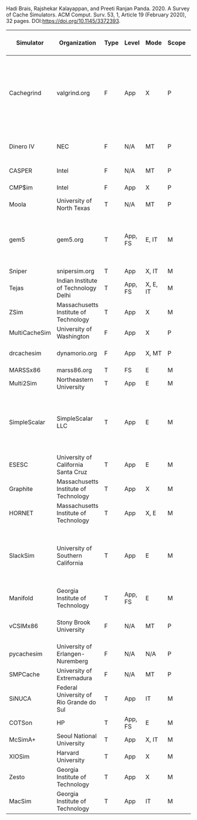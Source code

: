 Hadi Brais, Rajshekar Kalayappan, and Preeti Ranjan Panda. 2020. A Survey of Cache Simulators. ACM Comput. Surv. 53, 1, Article 19 (February 2020), 32 pages. DOI:https://doi.org/10.1145/3372393.

| Simulator     | Organization                            | Type | Level   | Mode     | Scope | Release Date | Last Updated | Open Source | Programming Languages | Number of Citations | Host Platofrms                                                                                                                                               | Target Platforms                                                                                                                                              |
|---------------|-----------------------------------------|------|---------|----------|-------|--------------|--------------|-------------|-----------------------|---------------------|--------------------------------------------------------------------------------------------------------------------------------------------------------------|---------------------------------------------------------------------------------------------------------------------------------------------------------------|
| Cachegrind    | valgrind.org                            | F    | App     | X        | P     | 2002         | 2015         | O           | C                     | 775                 | (x86, x64)/(Linux, Solaris, illumos, Darwin), (PowerPC-32, PowerPC-64, S390X, ARM-32, ARM-64,MIPS-32, MIPS-64)/Linux, (x86, ARM-32, ARM-64, MIPS-32)/Android | (x86, x64)/(Linux, Solaris, illumos, Darwin),  (PowerPC-32, PowerPC-64, S390X, ARM-32, ARM-64,MIPS-32, MIPS-64)/Linux, (x86, ARM-32, ARM-64, MIPS-32)/Android |
| Dinero IV     | NEC                                     | F    | N/A     | MT       | P     | 1998         | 1999         | O           | C                     | 519                 | (x86, Alpha)/Linux,  Alpha/OSF,  SGI/IRIX-6,  RS6000/AIX,  (x86, SPARC)/Solaris                                                                              | N/A                                                                                                                                                           |
| CASPER        | Intel                                   | F    | N/A     | MT       | P     | 2003         | 2003         | N           | ?                     | 43                  | (x86, x64, ?)/(Linux, Windows, ?)                                                                                                                            | N/A                                                                                                                                                           |
| CMP$im        | Intel                                   | F    | App     | X        | P     | 2008         | 2009         | N           | ?                     | 180                 | (x86, x64, ?)/(Linux, ?)                                                                                                                                     | (x86, x64, ?)/(Linux, ?)                                                                                                                                      |
| Moola         | University of North Texas               | T    | N/A     | MT       | P     | 2015         | 2015         | R           | C                     | 6                   | (x86, x64)/(Linux, Windows, macOS)                                                                                                                           | (x86, x64)/(Linux, Windows, macOS)                                                                                                                            |
| gem5          | gem5.org                                | T    | App, FS | E, IT    | M     | 2011         | 2019         | O           | C++, Python           | 5050                | (x86, x64, ARM-32, ARM-64, SPARC, Alpha, PowerPC-32, PowerPC-64)/(Linux, macOS, OpenBSD)                                                                     | (x86, x64, ARM-32, ARM-64, SPARC, Alpha, PowerPC-32, PowerPC-64, RISC-V, MIPS-32, MIPS-64)/(Linux, macOS, OpenBSD)                                            |
| Sniper        | snipersim.org                           | T    | App     | X, IT    | M     | 2011         | 2019         | R           | C++                   | 709                 | (x86, x64)/Linux                                                                                                                                             | (x86, x64)/Linux                                                                                                                                              |
| Tejas         | Indian Institute of Technology Delhi    | T    | App, FS | X, E, IT | M     | 2014         | 2016         | O           | Java                  | 25                  | (x86, x64)/(Linux, Windows, macOS, Solaris)                                                                                                                  | (x86, x64)/(Linux, Windows, macOS, Solaris)                                                                                                                   |
| ZSim          | Massachusetts Institute of Technology   | T    | App     | X        | M     | 2013         | 2016         | O           | C++                   | 331                 | (x86, x64)/Linux                                                                                                                                             | (x86, x64)/Linux                                                                                                                                              |
| MultiCacheSim | University of Washington                | F    | App     | X        | P     | 2009         | 2013         | O           | C++                   | 11                   | x86, x64)/Linux                                                                                                                                              | x86, x64)/Linux                                                                                                                                               |
| drcachesim    | dynamorio.org                           | F    | App     | X, MT    | P     | 2009         | 2016         | O           | C++                   | 6                   | (x86, x64, ARM-32, ARM-64)/(Linux/Windows)                                                                                                                   | (x86, x64, ARM-32, ARM-64)/(Linux/Windows)                                                                                                                    |
| MARSSx86      | marss86.org                             | T    | FS      | E        | M     | 2011         | 2016         | O           | C++                   | 420                 | (x86, x64)/Linux                                                                                                                                             | (x86, x64)/Linux                                                                                                                                              |
| Multi2Sim     | Northeastern University                 | T    | App     | E        | M     | 2007         | 2018         | O           | C++                   | 821                 | (x86, x64)/Linux                                                                                                                                             | (x86, ARM-32, MIPS-32)/(Linux)                                                                                                                                |
| SimpleScalar  | SimpleScalar LLC                        | T    | App     | E        | M     | 1994         | 2011         | O           | C                     | 7790                | RS6000/AIX,  PA-RISC/HPUX,  SPARC/SunOS,  (x86, x64)/Linux,  (x86, x64, SPARC)/Solaris,  (x86, x64)/Windows,  Alpha/DEC Unix,  (x86, x64)/FreeBSD            | (SimpleScalar, Alpha)/(Linux, FreeBSD)                                                                                                                        |
| ESESC         | University of California Santa Cruz     | T    | App     | E        | M     | 2013         | 2019         | O           | C++                   | 154                  | x64/Linux                                                                                                                                                    | (ARM-32, MIPS-32, MIPS-64)/(Linux)                                                                                                                            |
| Graphite      | Massachusetts Institute of Technology   | T    | App     | X        | M     | 2010         | 2015         | O           | C++                   | 507                 | (x86, x64)/Linux                                                                                                                                             | (x86, x64)/Linux                                                                                                                                              |
| HORNET        | Massachusetts Institute of Technology   | T    | App     | X, E     | M     | 2011         | 2011         | O           | C++                   | 63                  | (x86, x64)/Almost any POSIX-compliant system                                                                                                                 | (x86, x64, MIPS-32, MIPS-64)/(Linux)                                                                                                                          |
| SlackSim      | University of Southern California       | T    | App     | E        | M     | 2009         | 2010         | N           | C                     | 92                  | RS6000/AIX,  PA-RISC/HPUX,  SPARC/SunOS,  (x86, x64)/Linux, (x86, x64, SPARC)/Solaris, (x86, x64)/Windows, Alpha/DEC Unix, (x86, x64)/FreeBSD                | SimpleScalar/(Linux, FreeBSD)                                                                                                                                 |
| Manifold      | Georgia Institute of Technology         | T    | App, FS | E        | M     | 2012         | 2016         | O           | C++                   | 54                  | (x86, x64, PowerPC-32, PowerPC-64)/Linux                                                                                                                     | (x86, x64, ARM-64)/Linux                                                                                                                                      |
| vCSIMx86      | Stony Brook University                  | F    | N/A     | MT       | P     | 2013         | 2013         | O           | C                     | 4                   | (x86, Alpha)/Linux,  Alpha/OSF,  SGI/IRIX-6,  RS6000/AIX,  (x86, SPARC)/Solaris                                                                              | N/A                                                                                                                                                           |
| pycachesim    | University of Erlangen-Nuremberg        | F    | N/A     | N/A      | P     | 2015         | 2017         | O           | C, Python             | 4                   | Any with Python and C translators                                                                                                                            | N/A                                                                                                                                                           |
| SMPCache      | University of Extremadura               | F    | N/A     | MT       | P     | 1998         | 2000         | N           | ?                     | 66                  | (x86, x64)/Windows                                                                                                                                           | N/A                                                                                                                                                           |
| SiNUCA        | Federal University of Rio Grande do Sul | T    | App     | IT       | M     | 2015         | 2015         | O           | C++                   | 21                  | (x86, x64)/Linux                                                                                                                                             | (x86, x64)/N/A                                                                                                                                                |
| COTSon        | HP                                      | T    | App, FS | E        | M     | 2009         | 2010         | O           | C++                   | 235                 | x64/(Linux, Windows)                                                                                                                                         | (x86, x64)/(Linux, Windows)                                                                                                                                   |
| McSimA+       | Seoul National University               | T    | App     | X, IT    | M     | 2013         | 2013         | O           | C++                   | 100                  | (x86, x64)/Linux                                                                                                                                             | (x86, x64)/Linux                                                                                                                                              |
| XIOSim        | Harvard University                      | T    | App     | X        | M     | 2012         | 2016         | O           | C++                   | 13                  | (x86, x64)/Linux                                                                                                                                             | (x86, x64)/Linux                                                                                                                                              |
| Zesto         | Georgia Institute of Technology         | T    | App     | X        | M     | 2009         | 2009         | R           | C                     | 139                 | (x86, x64)/Linux                                                                                                                                             | x86/Linux                                                                                                                                                     |
| MacSim        | Georgia Institute of Technology         | T    | App     | IT       | M     | 2012         | 2019         | O           | C++                   | 44                  | x64/Linux                                                                                                                                                    | x64/Linux                                                                                                                                                     |
